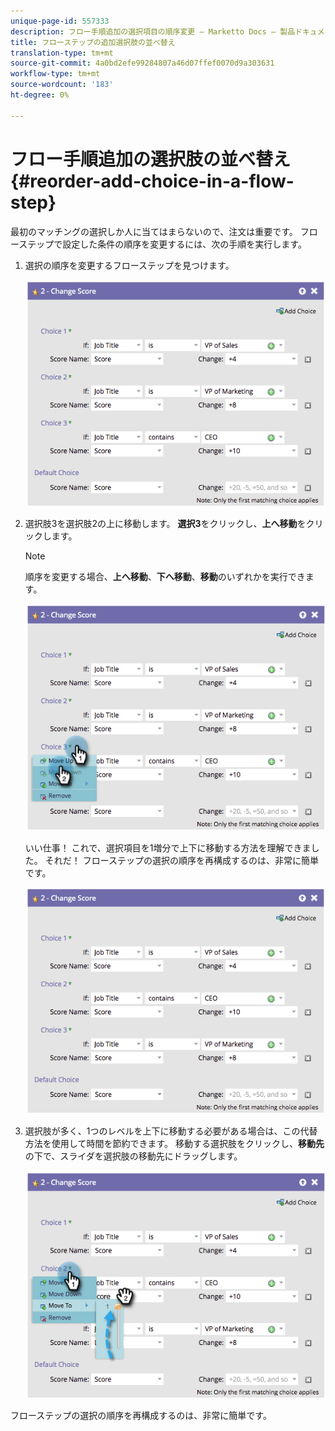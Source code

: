 ```yaml
---
unique-page-id: 557333
description: フロー手順追加の選択項目の順序変更 — Marketto Docs — 製品ドキュメント
title: フローステップの追加選択肢の並べ替え
translation-type: tm+mt
source-git-commit: 4a0bd2efe99284807a46d07ffef0070d9a303631
workflow-type: tm+mt
source-wordcount: '183'
ht-degree: 0%

---
```



# フロー手順追加の選択肢の並べ替え{#reorder-add-choice-in-a-flow-step}

最初のマッチングの選択しか人に当てはまらないので、注文は重要です。 フローステップで設定した条件の順序を変更するには、次の手順を実行します。

1. 選択の順序を変更するフローステップを見つけます。

   ![](assets/one.png)

1. 選択肢3を選択肢2の上に移動します。 **選択3**&#x200B;をクリックし、**上へ移動**&#x200B;をクリックします。

   >[!NOTE]
   >
   >順序を変更する場合、**上へ移動**、**下へ移動**、**移動**&#x200B;のいずれかを実行できます。

   ![](assets/two.png)

   いい仕事！ これで、選択項目を1増分で上下に移動する方法を理解できました。 それだ！ フローステップの選択の順序を再構成するのは、非常に簡単です。

   ![](assets/three.png)

1. 選択肢が多く、1つのレベルを上下に移動する必要がある場合は、この代替方法を使用して時間を節約できます。 移動する選択肢をクリックし、**移動先**&#x200B;の下で、スライダを選択肢の移動先にドラッグします。

   ![](assets/four.png)

フローステップの選択の順序を再構成するのは、非常に簡単です。
